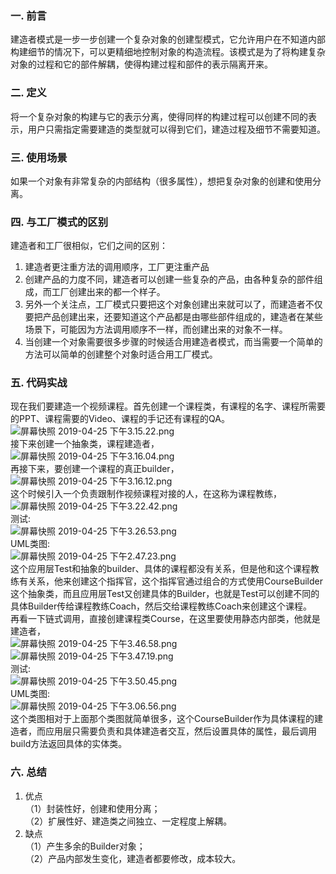 ### 一. 前言
建造者模式是一步一步创建一个复杂对象的创建型模式，它允许用户在不知道内部构建细节的情况下，可以更精细地控制对象的构造流程。该模式是为了将构建复杂对象的过程和它的部件解耦，使得构建过程和部件的表示隔离开来。

### 二. 定义
将一个复杂对象的构建与它的表示分离，使得同样的构建过程可以创建不同的表示，用户只需指定需要建造的类型就可以得到它们，建造过程及细节不需要知道。

### 三. 使用场景
如果一个对象有非常复杂的内部结构（很多属性），想把复杂对象的创建和使用分离。

### 四. 与工厂模式的区别
建造者和工厂很相似，它们之间的区别：  
1. 建造者更注重方法的调用顺序，工厂更注重产品
2. 创建产品的力度不同，建造者可以创建一些复杂的产品，由各种复杂的部件组成，而工厂创建出来的都一个样子。
3. 另外一个关注点，工厂模式只要把这个对象创建出来就可以了，而建造者不仅要把产品创建出来，还要知道这个产品都是由哪些部件组成的，建造者在某些场景下，可能因为方法调用顺序不一样，而创建出来的对象不一样。
4. 当创建一个对象需要很多步骤的时候适合用建造者模式，而当需要一个简单的方法可以简单的创建整个对象时适合用工厂模式。

### 五. 代码实战
现在我们要建造一个视频课程。首先创建一个课程类，有课程的名字、课程所需要的PPT、课程需要的Video、课程的手记还有课程的QA。  
![屏幕快照 2019-04-25 下午3.15.22.png](https://upload-images.jianshu.io/upload_images/2353568-13f8ec4f48ec3eff.png?imageMogr2/auto-orient/strip%7CimageView2/2/w/1240)  
接下来创建一个抽象类，课程建造者，  
![屏幕快照 2019-04-25 下午3.16.04.png](https://upload-images.jianshu.io/upload_images/2353568-73e798f11ef8dd29.png?imageMogr2/auto-orient/strip%7CimageView2/2/w/1240)  
再接下来，要创建一个课程的真正builder，  
![屏幕快照 2019-04-25 下午3.16.12.png](https://upload-images.jianshu.io/upload_images/2353568-9a23d7af5287ab06.png?imageMogr2/auto-orient/strip%7CimageView2/2/w/1240)  
这个时候引入一个负责跟制作视频课程对接的人，在这称为课程教练，  
![屏幕快照 2019-04-25 下午3.22.42.png](https://upload-images.jianshu.io/upload_images/2353568-33f973052d283afd.png?imageMogr2/auto-orient/strip%7CimageView2/2/w/1240)  
测试:  
![屏幕快照 2019-04-25 下午3.26.53.png](https://upload-images.jianshu.io/upload_images/2353568-4d195ed3b94c3037.png?imageMogr2/auto-orient/strip%7CimageView2/2/w/1240)  
UML类图:  
![屏幕快照 2019-04-25 下午2.47.23.png](https://upload-images.jianshu.io/upload_images/2353568-6730a40dca1de06c.png?imageMogr2/auto-orient/strip%7CimageView2/2/w/1240)  
这个应用层Test和抽象的builder、具体的课程都没有关系，但是他和这个课程教练有关系，他来创建这个指挥官，这个指挥官通过组合的方式使用CourseBuilder这个抽象类，而且应用层Test又创建具体的Builder，也就是Test可以创建不同的具体Builder传给课程教练Coach，然后交给课程教练Coach来创建这个课程。  
再看一下链式调用，直接创建课程类Course，在这里要使用静态内部类，他就是建造者，  
![屏幕快照 2019-04-25 下午3.46.58.png](https://upload-images.jianshu.io/upload_images/2353568-d746e6ef7b084b89.png?imageMogr2/auto-orient/strip%7CimageView2/2/w/1240)  
![屏幕快照 2019-04-25 下午3.47.19.png](https://upload-images.jianshu.io/upload_images/2353568-7b89cefb2668be81.png?imageMogr2/auto-orient/strip%7CimageView2/2/w/1240)  
测试:  
![屏幕快照 2019-04-25 下午3.50.45.png](https://upload-images.jianshu.io/upload_images/2353568-6c9cc3029c5e9252.png?imageMogr2/auto-orient/strip%7CimageView2/2/w/1240)  
UML类图:  
![屏幕快照 2019-04-25 下午3.06.56.png](https://upload-images.jianshu.io/upload_images/2353568-7a9396697b599e90.png?imageMogr2/auto-orient/strip%7CimageView2/2/w/1240)  
这个类图相对于上面那个类图就简单很多，这个CourseBuilder作为具体课程的建造者，而应用层只需要负责和具体建造者交互，然后设置具体的属性，最后调用build方法返回具体的实体类。

### 六. 总结
1. 优点  
（1）封装性好，创建和使用分离；  
（2）扩展性好、建造类之间独立、一定程度上解耦。  
2. 缺点  
（1）产生多余的Builder对象；  
（2）产品内部发生变化，建造者都要修改，成本较大。  
